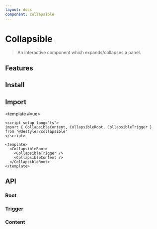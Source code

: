 ```yaml
---
layout: docs
component: collapsible
---
```


# Collapsible

> An interactive component which expands/collapses a panel.

<Preview name="collapsible" />

## Features

<Features :lists="[
'Full keyboard navigation.',
'Can be controlled or uncontrolled.'
]" />

## Install

<CodeGroupPackage name="@destyler/collapse" />

## Import

<CodePreview :tabs="[
  {value: 'vue', label: 'index.vue', icon: 'vscode-icons:file-type-vue'}
]">

<template #vue>

```vue twoslash
<script setup lang="ts">
import { CollapsibleContent, CollapsibleRoot, CollapsibleTrigger } from '@destyler/collapsible'
</script>

<template>
  <CollapsibleRoot>
    <CollapsibleTrigger />
    <CollapsibleContent />
  </CollapsibleRoot>
</template>
```

</template>

</CodePreview>

## API

### Root

<!--@include: ../../packages/components/collapsible/.docs/root.md-->

### Trigger

<!--@include: ../../packages/components/collapsible/.docs/trigger.md-->

### Content

<!--@include: ../../packages/components/collapsible/.docs/content.md-->
